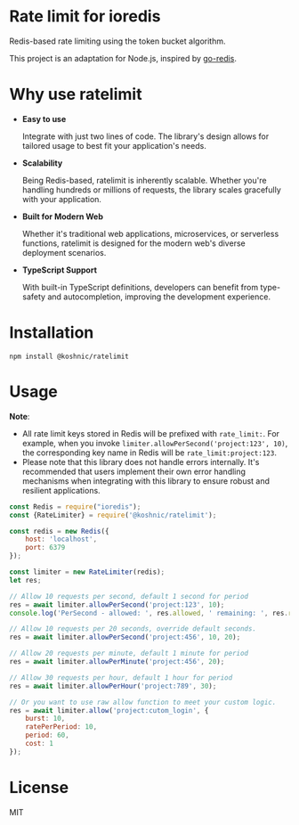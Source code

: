 # Rate limit for ioredis

Redis-based rate limiting using the token bucket algorithm.

This project is an adaptation for Node.js, inspired by [go-redis](https://github.com/go-redis/redis_rate).

# Why use ratelimit

- **Easy to use**

  Integrate with just two lines of code. The library's design allows for tailored usage to best fit your application's
  needs.

- **Scalability**

  Being Redis-based, ratelimit is inherently scalable. Whether you're handling hundreds or millions of requests, the
  library scales gracefully with your application.

- **Built for Modern Web**

  Whether it's traditional web applications, microservices, or serverless functions, ratelimit is designed for the
  modern web's diverse deployment scenarios.

- **TypeScript Support**

  With built-in TypeScript definitions, developers can benefit from type-safety and autocompletion, improving the
  development experience.

# Installation

```shell
npm install @koshnic/ratelimit
```

# Usage

**Note**: 
- All rate limit keys stored in Redis will be prefixed with `rate_limit:`. For example, when you
invoke `limiter.allowPerSecond('project:123', 10)`, the corresponding key name in Redis will be `rate_limit:project:123`.
- Please note that this library does not handle errors internally. It's recommended that users implement their own error handling mechanisms when integrating with this library to ensure robust and resilient applications.

```javascript
const Redis = require("ioredis");
const {RateLimiter} = require('@koshnic/ratelimit');

const redis = new Redis({
    host: 'localhost',
    port: 6379
});

const limiter = new RateLimiter(redis);
let res;

// Allow 10 requests per second, default 1 second for period
res = await limiter.allowPerSecond('project:123', 10);
console.log('PerSecond - allowed: ', res.allowed, ' remaining: ', res.remaining, ' retryAfter:', res.retryAfter, ' resetAfter:', res.resetAfter);

// Allow 10 requests per 20 seconds, override default seconds.
res = await limiter.allowPerSecond('project:456', 10, 20);

// Allow 20 requests per minute, default 1 minute for period
res = await limiter.allowPerMinute('project:456', 20);

// Allow 30 requests per hour, default 1 hour for period
res = await limiter.allowPerHour('project:789', 30);

// Or you want to use raw allow function to meet your custom logic.
res = await limiter.allow('project:cutom_login', {
    burst: 10,
    ratePerPeriod: 10,
    period: 60,
    cost: 1
});
```

# License

MIT

